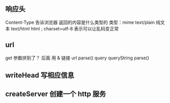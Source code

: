 ## 响应头
Content-Type 告诉浏览器 返回的内容是什么类型的 
类型：mime text/plain 纯文本 text/html html ; charset=utf-8  表示可以让乱码变正常

## url 
get 参数拼到了？ 后面 用 & 链接
url parse() query 
queryString parse() 

## writeHead 写相应信息
## createServer 创建一个 http 服务 